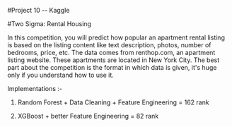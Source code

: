 #Project 10 -- Kaggle

#Two Sigma: Rental Housing

In this competition, you will predict how popular an apartment rental listing is based on the listing content like text description, photos, number of bedrooms, price, etc. The data comes from renthop.com, an apartment listing website. These apartments are located in New York City.
The best part about the competition is the format in which data is given, it's huge only if you understand how to use it.

Implementations :-

1. Random Forest + Data Cleaning + Feature Engineering = 162 rank

2. XGBoost + better Feature Engineering = 82 rank
